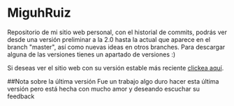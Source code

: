 MiguhRuiz
=========

Repositorio de mi sitio web personal, con el historial de commits, podrás ver desde una versión preliminar a la 2.0 hasta la actual que aparece en el branch "master", así como nuevas ideas en otros branches.
Para descargar alguna de las versiones tienes un apartado de versiones :)


Si deseas ver el sitio web con su versión estable más reciente [clickea aquí](http://miguhruiz.pw).

##Nota sobre la última versión
Fue un trabajo algo duro hacer esta última versión pero está hecha con mucho amor y deseando escuchar su feedback